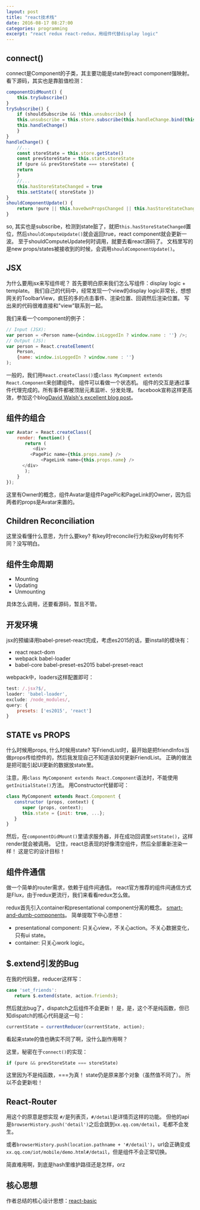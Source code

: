 ```yaml
---
layout: post
title: "react技术栈"
date: 2016-08-17 08:27:00
categories: programming
excerpt: "react redux react-redux，用组件代替display logic"
---
```


## connect()

connect是Component的子类，其主要功能是state到react component强映射。
看下源码，其实也是靠脏值检测：

```javascript
componentDidMount() {
    this.trySubscribe()
}
trySubscribe() {
    if (shouldSubscribe && !this.unsubscribe) {
	this.unsubscribe = this.store.subscribe(this.handleChange.bind(this))
	this.handleChange()
    }
}
handleChange() {
    //...
    const storeState = this.store.getState()
    const prevStoreState = this.state.storeState
    if (pure && prevStoreState === storeState) {
	return
    }
    //...
    this.hasStoreStateChanged = true
    this.setState({ storeState })
}
shouldComponentUpdate() {
    return !pure || this.haveOwnPropsChanged || this.hasStoreStateChanged
}
```

so, 其实也是subscribe，检测到state脏了，就把`this.hasStoreStateChanged`置位，然后`shouldComputeUpdate()`就会返回true，react component就会更新一波。
至于shouldComputeUpdate何时调用，就要去看react源码了。
文档里写的是new props/states被接收到的时候，会调用`shouldComponentUpdate()`。


## JSX

为什么要用jsx来写组件呢？
首先要明白原来我们怎么写组件：display logic + template。
我们自己的代码中，经常发现一个view的display logic非常长，想想网关的ToolbarView，疯狂的多的点击事件、渲染位置、回调然后渲染位置。
写出来的代码很难直接和"view"联系到一起。


我们来看一个component的例子：

```javascript
// Input (JSX):
var person = <Person name={window.isLoggedIn ? window.name : ''} />;
// Output (JS):
var person = React.createElement(
    Person,
    {name: window.isLoggedIn ? window.name : ''}
);
```

一般的，我们用`React.createClass()`或`class MyCompnent extends React.Component`来创建组件。
组件可以看做一个状态机。
组件的交互是通过事件代理完成的。所有事件都被顶层元素监听、分发处理。
facebook宣称这样更高效，参加这个blog[David Walsh\'s excellent blog post](https://davidwalsh.name/event-delegate)。

## 组件的组合

```javascript
var Avatar = React.createClass({
    render: function() {
       return (
          <div>
	     <PagePic name={this.props.name} />
     	     <PageLink name={this.props.name} />
	  </div>
       );
    }
});
```

这里有Owner的概念，组件Avatar是组件PagePic和PageLink的Owner，因为后两者的props是Avatar来置的。

## Children Reconciliation

这里没看懂什么意思，为什么要key?
有key时reconcile行为和没key时有何不同？没写明白。

## 组件生命周期

* Mounting
* Updating
* Unmounting

具体怎么调用，还要看源码，暂且不管。

## 开发环境

jsx的预编译用babel-preset-react完成，考虑es2015的话，要install的模块有：

* react react-dom
* webpack babel-loader
* babel-core babel-preset-es2015 babel-preset-react

webpack中，loaders这样配置即可：

```javascript
test: /.jsx?$/,
loader: 'babel-loader',
exclude: /node_modules/,
query: {
    presets: ['es2015', 'react']
}
```

## STATE vs PROPS

什么时候用props, 什么时候用state?
写FriendList时，最开始是把friendInfos当做props传给控件的，然后我发现自己不知道该如何更新FriendList。
正确的做法是把可能引起UI更新的数据放state里。

注意，用`class MyComponent extends React.Component`语法时，不能使用`getInitialState()`方法。
用Constructor代替即可：

```javascript
class MyComponent extends React.Component {
   constructor (props, context) {
      super (props, context);
      this.state = {init: true, ...};
   }
}
```

然后，在`componentDidMount()`里请求服务器，并在成功回调里`setState()`，这样render就会被调用。
记住，react总表现的好像清空组件，然后全部重新渲染一样！
这是它的设计目标！

## 组件件通信

做一个简单的router需求，依赖于组件间通信。
react官方推荐的组件间通信方式是Flux，由于redux更流行，我们来看看redux怎么做。

redux首先引入container和presentational component分离的概念。
[smart-and-dumb-components](https://medium.com/@dan_abramov/smart-and-dumb-components-7ca2f9a7c7d0#.jtmy45bvz)。
简单提取下中心思想：

* presentational component: 只关心view，不关心action。不关心数据变化，只有ui state。
* container: 只关心work logic。

## $.extend引发的Bug

在我的代码里，reducer这样写：

```javascript
case 'set_friends':
   return $.extend(state, action.friends);
```

然后就出bug了，dispatch之后组件不会更新！
是，是，这个不是纯函数，但已知dispatch的核心代码是这一句：

```javascript
currentState = currentReducer(currentState, action);
```

看起来state的值也确实不同了啊，没什么副作用啊？

这里，秘密在于`connect()`的实现：

```javascript
if (pure && prevStoreState === storeState)
```

这里因为不是纯函数，===为真！ state仍是原来那个对象（虽然值不同了）。
所以不会更新啦！

## React-Router

用这个的原意是想实现 `#/`是列表页，`#/detail`是详情页这样的功能。
但他的api是`browserHistory.push('detail')`之后会跳到`xx.qq.com/detail`，毛都不会发生。

或者`browserHistory.push(location.pathname + '#/detail')`，url会正确变成`xx.qq.com/iot/mobile/demo.html#/detail`，但是组件不会正常切换。

简直难用啊，到底是hash里维护路径还是怎样，orz

## 核心思想

作者总结的核心设计思想：[react-basic](https://github.com/reactjs/react-basic)